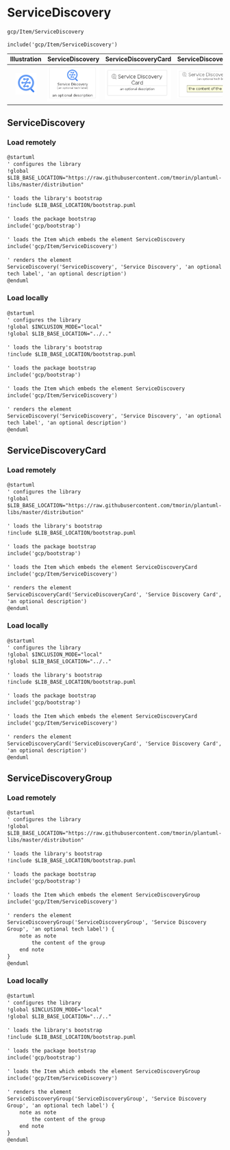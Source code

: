 # ServiceDiscovery


```text
gcp/Item/ServiceDiscovery
```

```text
include('gcp/Item/ServiceDiscovery')
```



| Illustration | ServiceDiscovery | ServiceDiscoveryCard | ServiceDiscoveryGroup |
| :---: | :---: | :---: | :---: |
| ![illustration for Illustration](../../gcp/Item/ServiceDiscovery.png) | ![illustration for ServiceDiscovery](../../gcp/Item/ServiceDiscovery.Local.png) | ![illustration for ServiceDiscoveryCard](../../gcp/Item/ServiceDiscoveryCard.Local.png) | ![illustration for ServiceDiscoveryGroup](../../gcp/Item/ServiceDiscoveryGroup.Local.png) |




## ServiceDiscovery

### Load remotely
```plantuml
@startuml
' configures the library
!global $LIB_BASE_LOCATION="https://raw.githubusercontent.com/tmorin/plantuml-libs/master/distribution"

' loads the library's bootstrap
!include $LIB_BASE_LOCATION/bootstrap.puml

' loads the package bootstrap
include('gcp/bootstrap')

' loads the Item which embeds the element ServiceDiscovery
include('gcp/Item/ServiceDiscovery')

' renders the element
ServiceDiscovery('ServiceDiscovery', 'Service Discovery', 'an optional tech label', 'an optional description')
@enduml
```

### Load locally
```plantuml
@startuml
' configures the library
!global $INCLUSION_MODE="local"
!global $LIB_BASE_LOCATION="../.."

' loads the library's bootstrap
!include $LIB_BASE_LOCATION/bootstrap.puml

' loads the package bootstrap
include('gcp/bootstrap')

' loads the Item which embeds the element ServiceDiscovery
include('gcp/Item/ServiceDiscovery')

' renders the element
ServiceDiscovery('ServiceDiscovery', 'Service Discovery', 'an optional tech label', 'an optional description')
@enduml
```

## ServiceDiscoveryCard

### Load remotely
```plantuml
@startuml
' configures the library
!global $LIB_BASE_LOCATION="https://raw.githubusercontent.com/tmorin/plantuml-libs/master/distribution"

' loads the library's bootstrap
!include $LIB_BASE_LOCATION/bootstrap.puml

' loads the package bootstrap
include('gcp/bootstrap')

' loads the Item which embeds the element ServiceDiscoveryCard
include('gcp/Item/ServiceDiscovery')

' renders the element
ServiceDiscoveryCard('ServiceDiscoveryCard', 'Service Discovery Card', 'an optional description')
@enduml
```

### Load locally
```plantuml
@startuml
' configures the library
!global $INCLUSION_MODE="local"
!global $LIB_BASE_LOCATION="../.."

' loads the library's bootstrap
!include $LIB_BASE_LOCATION/bootstrap.puml

' loads the package bootstrap
include('gcp/bootstrap')

' loads the Item which embeds the element ServiceDiscoveryCard
include('gcp/Item/ServiceDiscovery')

' renders the element
ServiceDiscoveryCard('ServiceDiscoveryCard', 'Service Discovery Card', 'an optional description')
@enduml
```

## ServiceDiscoveryGroup

### Load remotely
```plantuml
@startuml
' configures the library
!global $LIB_BASE_LOCATION="https://raw.githubusercontent.com/tmorin/plantuml-libs/master/distribution"

' loads the library's bootstrap
!include $LIB_BASE_LOCATION/bootstrap.puml

' loads the package bootstrap
include('gcp/bootstrap')

' loads the Item which embeds the element ServiceDiscoveryGroup
include('gcp/Item/ServiceDiscovery')

' renders the element
ServiceDiscoveryGroup('ServiceDiscoveryGroup', 'Service Discovery Group', 'an optional tech label') {
    note as note
        the content of the group
    end note
}
@enduml
```

### Load locally
```plantuml
@startuml
' configures the library
!global $INCLUSION_MODE="local"
!global $LIB_BASE_LOCATION="../.."

' loads the library's bootstrap
!include $LIB_BASE_LOCATION/bootstrap.puml

' loads the package bootstrap
include('gcp/bootstrap')

' loads the Item which embeds the element ServiceDiscoveryGroup
include('gcp/Item/ServiceDiscovery')

' renders the element
ServiceDiscoveryGroup('ServiceDiscoveryGroup', 'Service Discovery Group', 'an optional tech label') {
    note as note
        the content of the group
    end note
}
@enduml
```


